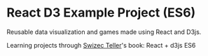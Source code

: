 

# React D3 Example Project (ES6)

Reusable data visualization and games made using React and D3js.

Learning projects through [Swizec Teller](https://github.com/Swizec)'s book: React + d3js ES6

